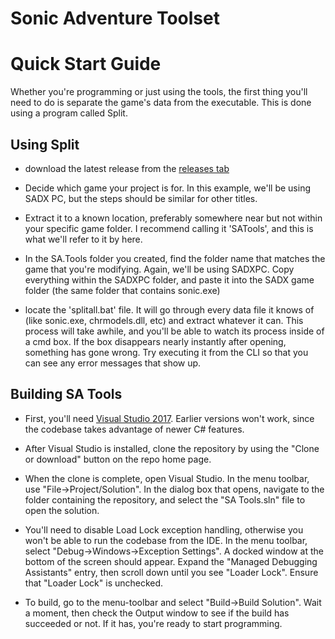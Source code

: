 # Sonic Adventure Toolset

# Quick Start Guide

Whether you're programming or just using the tools, the first thing you'll need to do is separate the game's data from the executable. This is done using a program called Split.

## Using Split
- download the latest release from the [releases tab](https://github.com/sonicretro/sa_tools/releases)

- Decide which game your project is for. In this example, we'll be using SADX PC, but the steps should be similar for other titles.

- Extract it to a known location, preferably somewhere near but not within your specific game folder. I recommend calling it 'SATools', and this is what we'll refer to it by here.

- In the SA.Tools folder you created, find the folder name that matches the game that you're modifying. Again, we'll be using SADXPC. Copy everything within the SADXPC folder, and paste it into the SADX game folder (the same folder that contains sonic.exe)

- locate the 'splitall.bat' file. It will go through every data file it knows of (like sonic.exe, chrmodels.dll, etc) and extract whatever it can. This process will take awhile, and you'll be able to watch its process inside of a cmd box. If the box disappears nearly instantly after opening, something has gone wrong. Try executing it from the CLI so that you can see any error messages that show up.


## Building SA Tools
- First, you'll need [Visual Studio 2017](https://visualstudio.microsoft.com/vs/). Earlier versions won't work, since the codebase takes advantage of newer C# features.

- After Visual Studio is installed, clone the repository by using the "Clone or download" button on the repo home page.

- When the clone is complete, open Visual Studio. In the menu toolbar, use "File->Project/Solution". In the dialog box that opens, navigate to the folder containing the repository, and select the "SA Tools.sln" file to open the solution.

- You'll need to disable Load Lock exception handling, otherwise you won't be able to run the codebase from the IDE. In the menu toolbar, select "Debug->Windows->Exception Settings". A docked window at the bottom of the screen should appear. Expand the "Managed Debugging Assistants" entry, then scroll down until you see "Loader Lock". Ensure that "Loader Lock" is unchecked.

- To build, go to the menu-toolbar and select "Build->Build Solution". Wait a moment, then check the Output window to see if the build has succeeded or not. If it has, you're ready to start programming.
